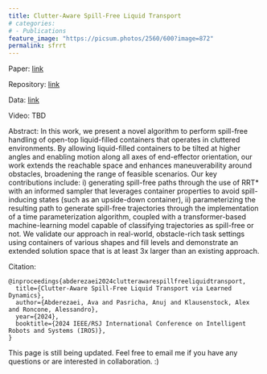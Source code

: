 ```yaml
---
title: Clutter-Aware Spill-Free Liquid Transport
# categories:
# - Publications
feature_image: "https://picsum.photos/2560/600?image=872"
permalink: sfrrt
---
```

Paper: [link](https://arxiv.org/abs/2408.00215)

Repository: [link](https://github.com/HIRO-group/trajectory-model)

Data: [link](https://o365coloradoedu-my.sharepoint.com/:f:/g/personal/avab4907_colorado_edu/EhLxWaRCAXVNhUXhQXufFnwBKscaD8d4D3sEeYsNtqN_KA)

Video: TBD

Abstract: In this work, we present a novel algorithm to perform spill-free handling of open-top liquid-filled containers that operates in cluttered environments. By allowing liquid-filled containers to be tilted at higher angles and enabling motion along all axes of end-effector orientation, our work extends the reachable space and enhances maneuverability around obstacles, broadening the range of feasible scenarios. Our key contributions include: i) generating spill-free paths through the use of RRT* with an informed sampler that leverages container properties to avoid spill-inducing states (such as an upside-down container), ii) parameterizing the resulting path to generate spill-free trajectories through the implementation of a time parameterization algorithm, coupled with a transformer-based machine-learning model capable of classifying trajectories as spill-free or not. We validate our approach in real-world, obstacle-rich task settings using containers of various shapes and fill levels and demonstrate an extended solution space that is at least 3x larger than an existing approach.

Citation: 
```
@inproceedings{abderezaei2024clutterawarespillfreeliquidtransport,
  title={Clutter-Aware Spill-Free Liquid Transport via Learned Dynamics}, 
  author={Abderezaei, Ava and Pasricha, Anuj and Klausenstock, Alex and Roncone, Alessandro},
  year={2024},
  booktitle={2024 IEEE/RSJ International Conference on Intelligent Robots and Systems (IROS)},
}
```

This page is still being updated. Feel free to email me if you have any questions or are interested in collaboration. :) 
